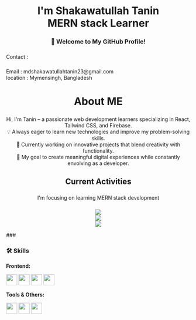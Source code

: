 <div align="center">
  
</div>

###

<br clear="both">

<h1 align="center"> I'm Shakawatullah Tanin<br>MERN stack Learner</h1>

###

<h3 align="center">👋 Welcome to My GitHub Profile!</h3>

###

<p align="left">Contact :</p>

###

<p align="left">Email : mdshakawatullahtanin23@gmail.com<br>location : Mymensingh,  Bangladesh </p>

###

<h1 align="center">About ME</h1>

###

<p align="center">Hi, I'm Tanin – a passionate web development learners specializing in React, Tailwind CSS, and Firebase.   <br>💡 Always eager to learn new technologies and improve my problem-solving skills.  <br>💙 Currently working on innovative projects that blend creativity with functionality.  <br>🌟 My goal to create meaningful digital experiences while constantly envolving as a developer.</p>

###

<h2 align="center">Current Activities</h2>

###

<p align="center">I'm focusing on learning MERN stack development</p>

###
<p align ="center">
  <img src="https://github-readme-stats.vercel.app/api?username=shakawatullah-tanin&theme=react&show_icons=true&hide_border=true&count_private=true" />
  <br/>
  <img src="https://github-readme-streak-stats.herokuapp.com/?user=shakawatullah-tanin&theme=react&hide_border=true" />
  <br/>
  <img src="https://github-readme-stats.vercel.app/api/top-langs/?username=shakawatullah-tanin&theme=react&hide_border=true&layout=compact" />
</p>
###

### 🛠 Skills

**Frontend:**  
<div>
  <img src="https://cdn.jsdelivr.net/gh/devicons/devicon/icons/html5/html5-original.svg" height="30" />
  <img src="https://cdn.jsdelivr.net/gh/devicons/devicon/icons/css3/css3-original.svg" height="30" />
  <img src="https://cdn.jsdelivr.net/gh/devicons/devicon/icons/javascript/javascript-original.svg" height="30" />
  <img src="https://cdn.jsdelivr.net/gh/devicons/devicon/icons/react/react-original.svg" height="30" />
</div>


**Tools & Others:**  
<div>
  <img src="https://cdn.jsdelivr.net/gh/devicons/devicon/icons/git/git-original.svg" height="30" />
  <img src="https://cdn.jsdelivr.net/gh/devicons/devicon/icons/github/github-original.svg" height="30" />
  <img src="https://cdn.jsdelivr.net/gh/devicons/devicon/icons/vscode/vscode-original.svg" height="30" />
</div>
